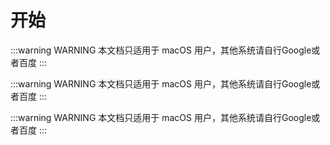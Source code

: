 # 开始 

:::warning WARNING
本文档只适用于 macOS 用户，其他系统请自行Google或者百度
:::

:::warning WARNING
本文档只适用于 macOS 用户，其他系统请自行Google或者百度
:::

:::warning WARNING
本文档只适用于 macOS 用户，其他系统请自行Google或者百度
:::